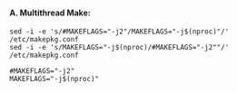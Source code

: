 #### A. Multithread Make:
```
sed -i -e 's/#MAKEFLAGS="-j2"/MAKEFLAGS="-j$(nproc)"/' /etc/makepkg.conf
sed -i -e 's/MAKEFLAGS="-j$(nproc)/#MAKEFLAGS="-j2""/' /etc/makepkg.conf

#MAKEFLAGS="-j2"
MAKEFLAGS="-j$(nproc)"
```
